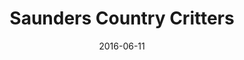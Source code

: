 ---
title: Saunders Country Critters
description: A collection of animals you're unlikely to find elsewhere.
permalink: /posts/saunders-country-critters/
date: 2016-06-11
tagz:
 - eastern ontario
 - things to do
---